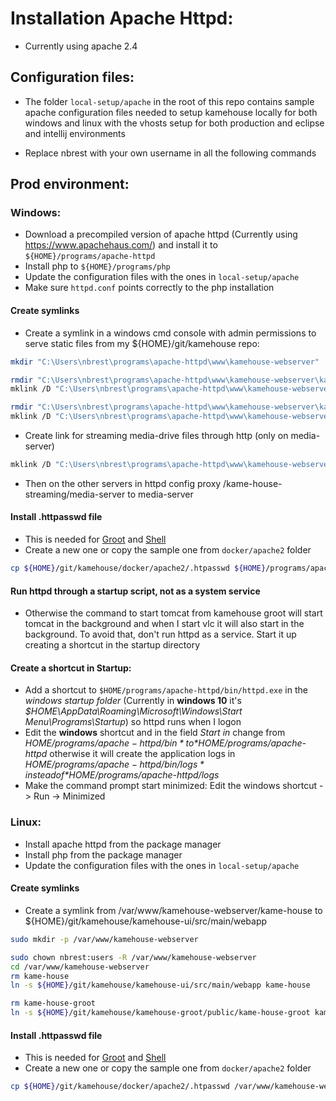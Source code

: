 
# Installation Apache Httpd:

- Currently using apache 2.4

## Configuration files: 

- The folder `local-setup/apache` in the root of this repo contains sample apache configuration files needed to setup kamehouse locally for both windows and linux with the vhosts setup for both production and eclipse and intellij environments

- Replace nbrest with your own username in all the following commands

## Prod environment:

### Windows:

- Download a precompiled version of apache httpd (Currently using https://www.apachehaus.com/) and install it to `${HOME}/programs/apache-httpd`
- Install php to `${HOME}/programs/php`
- Update the configuration files with the ones in `local-setup/apache` 
- Make sure `httpd.conf` points correctly to the php installation

#### Create symlinks

- Create a symlink in a windows cmd console with admin permissions to serve static files from my ${HOME}/git/kamehouse repo:
```sh
mkdir "C:\Users\nbrest\programs\apache-httpd\www\kamehouse-webserver"

rmdir "C:\Users\nbrest\programs\apache-httpd\www\kamehouse-webserver\kame-house"
mklink /D "C:\Users\nbrest\programs\apache-httpd\www\kamehouse-webserver\kame-house" "C:\Users\nbrest\git\kamehouse\kamehouse-ui\src\main\webapp"

rmdir "C:\Users\nbrest\programs\apache-httpd\www\kamehouse-webserver\kame-house-groot"
mklink /D "C:\Users\nbrest\programs\apache-httpd\www\kamehouse-webserver\kame-house-groot" "C:\Users\nbrest\git\kamehouse\kamehouse-groot\public\kame-house-groot"
```

- Create link for streaming media-drive files through http (only on media-server)
```sh
mklink /D "C:\Users\nbrest\programs\apache-httpd\www\kamehouse-webserver\kame-house-streaming\media-server\media-drive" "N:\"
```
- Then on the other servers in httpd config proxy /kame-house-streaming/media-server to media-server

#### Install .httpasswd file

- This is needed for [Groot](kamehouse-groot/README.md) and [Shell](kamehouse-shell/README.md)
- Create a new one or copy the sample one from `docker/apache2` folder
```sh
cp ${HOME}/git/kamehouse/docker/apache2/.htpasswd ${HOME}/programs/apache-httpd/www/kamehouse-webserver/
```

#### Run httpd through a startup script, not as a system service

- Otherwise the command to start tomcat from kamehouse groot will start tomcat in the background and when I start vlc it will also start in the background. To avoid that, don't run httpd as a service. Start it up creating a shortcut in the startup directory

#### Create a shortcut in Startup:

* Add a shortcut to `$HOME/programs/apache-httpd/bin/httpd.exe` in the *windows startup folder* (Currently in **windows 10** it's *$HOME\AppData\Roaming\Microsoft\Windows\Start Menu\Programs\Startup*) so httpd runs when I logon
* Edit the **windows** shortcut and in the field *Start in* change from *$HOME/programs/apache-httpd/bin* to *$HOME/programs/apache-httpd* otherwise it will create the application logs in *$HOME/programs/apache-httpd/bin/logs* instead of *$HOME/programs/apache-httpd/logs*
* Make the command prompt start minimized: Edit the windows shortcut -> Run -> Minimized

### Linux:

- Install apache httpd from the package manager
- Install php from the package manager
- Update the configuration files with the ones in `local-setup/apache`

#### Create symlinks

- Create a symlink from /var/www/kamehouse-webserver/kame-house to ${HOME}/git/kamehouse/kamehouse-ui/src/main/webapp
```sh
sudo mkdir -p /var/www/kamehouse-webserver

sudo chown nbrest:users -R /var/www/kamehouse-webserver
cd /var/www/kamehouse-webserver
rm kame-house
ln -s ${HOME}/git/kamehouse/kamehouse-ui/src/main/webapp kame-house

rm kame-house-groot
ln -s ${HOME}/git/kamehouse/kamehouse-groot/public/kame-house-groot kame-house-groot
```

#### Install .httpasswd file

- This is needed for [Groot](kamehouse-groot/README.md) and [Shell](kamehouse-shell/README.md)
- Create a new one or copy the sample one from `docker/apache2` folder
```sh
cp ${HOME}/git/kamehouse/docker/apache2/.htpasswd /var/www/kamehouse-webserver/
```